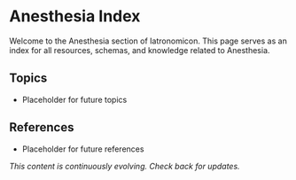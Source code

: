 # Anesthesia Index

Welcome to the Anesthesia section of Iatronomicon. This page serves as an index for all resources, schemas, and knowledge related to Anesthesia.

## Topics
- Placeholder for future topics

## References
- Placeholder for future references

*This content is continuously evolving. Check back for updates.*
